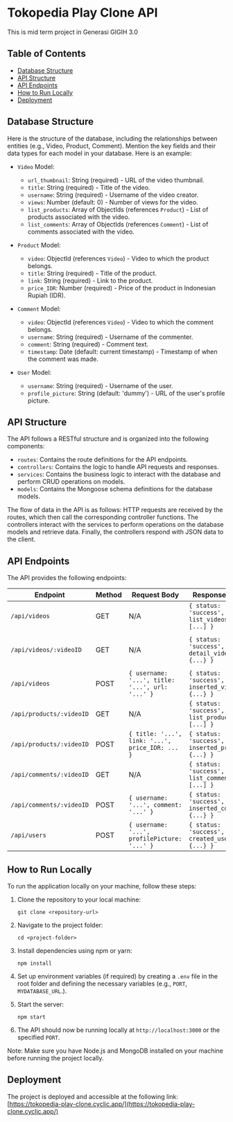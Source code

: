 # Tokopedia Play Clone API

This is mid term project in Generasi GIGIH 3.0

## Table of Contents

- [Database Structure](#database-structure)
- [API Structure](#api-structure)
- [API Endpoints](#api-endpoints)
- [How to Run Locally](#how-to-run-locally)
- [Deployment](#deployment)

## Database Structure

Here is the structure of the database, including the relationships between entities (e.g., Video, Product, Comment). Mention the key fields and their data types for each model in your database. Here is an example:

- `Video` Model:
  - `url_thumbnail`: String (required) - URL of the video thumbnail.
  - `title`: String (required) - Title of the video.
  - `username`: String (required) - Username of the video creator.
  - `views`: Number (default: 0) - Number of views for the video.
  - `list_products`: Array of ObjectIds (references `Product`) - List of products associated with the video.
  - `list_comments`: Array of ObjectIds (references `Comment`) - List of comments associated with the video.

- `Product` Model:
  - `video`: ObjectId (references `Video`) - Video to which the product belongs.
  - `title`: String (required) - Title of the product.
  - `link`: String (required) - Link to the product.
  - `price_IDR`: Number (required) - Price of the product in Indonesian Rupiah (IDR).

- `Comment` Model:
  - `video`: ObjectId (references `Video`) - Video to which the comment belongs.
  - `username`: String (required) - Username of the commenter.
  - `comment`: String (required) - Comment text.
  - `timestamp`: Date (default: current timestamp) - Timestamp of when the comment was made.

- `User` Model:
  - `username`: String (required) - Username of the user.
  - `profile_picture`: String (default: 'dummy') - URL of the user's profile picture.

## API Structure

The API follows a RESTful structure and is organized into the following components:

- `routes`: Contains the route definitions for the API endpoints.
- `controllers`: Contains the logic to handle API requests and responses.
- `services`: Contains the business logic to interact with the database and perform CRUD operations on models.
- `models`: Contains the Mongoose schema definitions for the database models.

The flow of data in the API is as follows: HTTP requests are received by the routes, which then call the corresponding controller functions. The controllers interact with the services to perform operations on the database models and retrieve data. Finally, the controllers respond with JSON data to the client.

## API Endpoints

The API provides the following endpoints:

| Endpoint                | Method | Request Body                                           | Response Body                                     | Description                   |
|-------------------------|--------|--------------------------------------------------------|---------------------------------------------------|-------------------------------|
| `/api/videos`           | GET    | N/A                                                    | `{ status: 'success', list_videos: [...] }`       | Get a list of video thumbnails |
| `/api/videos/:videoID`  | GET    | N/A                                                    | `{ status: 'success', detail_video: {...} }`     | Get details of a specific video |
| `/api/videos`           | POST   | `{ username: '...', title: '...', url: '...' }`      | `{ status: 'success', inserted_video: {...} }`   | Post a new video              |
| `/api/products/:videoID`| GET    | N/A                                                    | `{ status: 'success', list_products: [...] }`    | Get a list of products for a video |
| `/api/products/:videoID`| POST   | `{ title: '...', link: '...', price_IDR: ... }`      | `{ status: 'success', inserted_product: {...} }` | Post a new product for a video |
| `/api/comments/:videoID`| GET    | N/A                                                    | `{ status: 'success', list_comments: [...] }`    | Get a list of comments for a video |
| `/api/comments/:videoID`| POST   | `{ username: '...', comment: '...' }`                | `{ status: 'success', inserted_comment: {...} }` | Post a new comment for a video |
| `/api/users`            | POST   | `{ username: '...', profilePicture: '...' }`         | `{ status: 'success', created_user: {...} }`     | Create a new user             |

## How to Run Locally

To run the application locally on your machine, follow these steps:

1. Clone the repository to your local machine:
   ```
   git clone <repository-url>
   ```

2. Navigate to the project folder:
   ```
   cd <project-folder>
   ```

3. Install dependencies using npm or yarn:
   ```
   npm install
   ```

4. Set up environment variables (if required) by creating a `.env` file in the root folder and defining the necessary variables (e.g., `PORT`, `MYDATABASE_URL`.).

5. Start the server:
   ```
   npm start
   ```

6. The API should now be running locally at `http://localhost:3000` or the specified `PORT`.

Note: Make sure you have Node.js and MongoDB installed on your machine before running the project locally.

## Deployment

The project is deployed and accessible at the following link:
[https://tokopedia-play-clone.cyclic.app/](https://tokopedia-play-clone.cyclic.app/)

